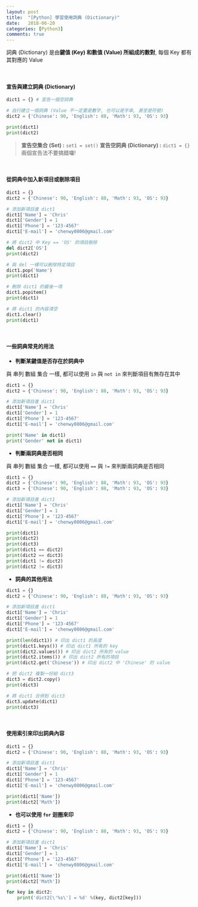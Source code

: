 ```yaml
---
layout: post
title:  "[Python] 學習使用詞典 (Dictionary)"
date:   2018-06-20
categories: [Python3]
comments: true
---
```


詞典 (Dictionary) 是由<b>鍵值 (Key) 和數值 (Value) 所組成的數對</b>, 每個 Key 都有其對應的 Value

<br/>

#### 宣告與建立詞典 (Dictionary)

```python
dict1 = {} # 宣告一個空詞典

# 自行建立一個詞典 (Value 不一定要是數字, 也可以是字串, 甚至是符號)
dict2 = {'Chinese': 90, 'English': 88, 'Math': 93, 'OS': 93}

print(dict1)
print(dict2)
```

> **宣告空集合 (Set) :** `set1 = set()`
> **宣告空詞典 (Dictionary) :** `dict1 = {}`
> 兩個宣告法不要搞錯囉!

<br/>

#### 從詞典中加入新項目或刪除項目

```python
dict1 = {}
dict2 = {'Chinese': 90, 'English': 88, 'Math': 93, 'OS': 93}

# 添加新項目進 dict1
dict1['Name'] = 'Chris'
dict1['Gender'] = 1
dict1['Phone'] = '123-4567'
dict1['E-mail'] = 'chenwy0806@gmail.com'

# 將 dict2 中 Key == 'OS' 的項目刪除
del dict2['OS']
print(dict2)

# 與 del 一樣可以刪除特定項目
dict1.pop('Name')
print(dict1)

# 刪除 dict1 的最後一項
dict1.popitem()
print(dict1)

# 將 dict1 的內容清空
dict1.clear()
print(dict1)
```


<br/>

#### 一些詞典常見的用法

- <b>判斷某鍵值是否存在於詞典中</b>

與 串列 數組 集合 一樣, 都可以使用 `in` 與 `not in` 來判斷項目有無存在其中

```python
dict1 = {}
dict2 = {'Chinese': 90, 'English': 88, 'Math': 93, 'OS': 93}

# 添加新項目進 dict1
dict1['Name'] = 'Chris'
dict1['Gender'] = 1
dict1['Phone'] = '123-4567'
dict1['E-mail'] = 'chenwy0806@gmail.com'

print('Name' in dict1)
print('Gender' not in dict1)
```

- <b>判斷兩詞典是否相同</b>

與 串列 數組 集合 一樣, 都可以使用 `==` 與 `!=` 來判斷兩詞典是否相同

```python
dict1 = {}
dict2 = {'Chinese': 90, 'English': 88, 'Math': 93, 'OS': 93}
dict3 = {'Chinese': 90, 'English': 88, 'Math': 93, 'OS': 93}

# 添加新項目進 dict1
dict1['Name'] = 'Chris'
dict1['Gender'] = 1
dict1['Phone'] = '123-4567'
dict1['E-mail'] = 'chenwy0806@gmail.com'

print(dict1)
print(dict2)
print(dict3)
print(dict1 == dict2)
print(dict2 == dict3)
print(dict1 != dict2)
print(dict2 != dict3)
```

- <b>詞典的其他用法</b>

```python
dict1 = {}
dict2 = {'Chinese': 90, 'English': 88, 'Math': 93, 'OS': 93}

# 添加新項目進 dict1
dict1['Name'] = 'Chris'
dict1['Gender'] = 1
dict1['Phone'] = '123-4567'
dict1['E-mail'] = 'chenwy0806@gmail.com'

print(len(dict1)) # 印出 dict1 的長度
print(dict1.keys()) # 印出 dict1 所有的 key
print(dict2.values()) # 印出 dict2 所有的 value
print(dict2.items()) # 印出 dict2 所有的項目
print(dict2.get('Chinese')) # 印出 dict2 中 'Chinese' 的 value

# 把 dict2 複製一份給 dict3
dict3 = dict2.copy()
print(dict3)

# 將 dict1 合併到 dict3
dict3.update(dict1)
print(dict3)
```

<br/>

#### 使用索引來印出詞典內容

```python
dict1 = {}
dict2 = {'Chinese': 90, 'English': 88, 'Math': 93, 'OS': 93}

# 添加新項目進 dict1
dict1['Name'] = 'Chris'
dict1['Gender'] = 1
dict1['Phone'] = '123-4567'
dict1['E-mail'] = 'chenwy0806@gmail.com'

print(dict1['Name'])
print(dict2['Math'])
```

- <b>也可以使用 `for` 迴圈來印</b>

```python
dict1 = {}
dict2 = {'Chinese': 90, 'English': 88, 'Math': 93, 'OS': 93}

# 添加新項目進 dict1
dict1['Name'] = 'Chris'
dict1['Gender'] = 1
dict1['Phone'] = '123-4567'
dict1['E-mail'] = 'chenwy0806@gmail.com'

print(dict1['Name'])
print(dict2['Math'])

for key in dict2:
	print('dict2[\'%s\'] = %d' %(key, dict2[key]))
```
